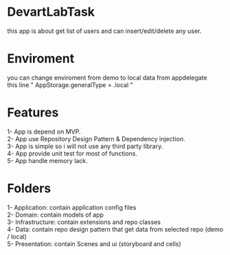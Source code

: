 # DevartLabTask
this app is about get list of users and can insert/edit/delete any user.<br />

# Enviroment
you can change enviroment from demo to local data from appdelegate  <br />
this line " AppStorage.generalType = .local "  <br />

# Features

1- App is depend on MVP.  
2- App use Repository Design Pattern & Dependency injection. <br /> 
3- App is simple so i will not use any third party library.<br />
4- App provide unit test for most of functions.<br />
5- App handle memory lack.<br />


# Folders

1- Application: contain application config files<br />
2- Domain: contain models of app<br />
3- Infrastructure: contain extensions and repo classes<br />
4- Data: contain repo design pattern that get data from selected repo (demo / local)<br />
5- Presentation: contain Scenes and ui (storyboard and cells)<br />


